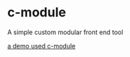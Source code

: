 # c-module
A simple custom modular front end tool


[a demo used c-module](https://github.com/zhangshaolong/scaffold "a demo used c-module")